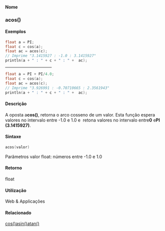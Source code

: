 
#### Nome
### acos()

#### Exemplos

```pde
float a = PI; 
float c = cos(a); 
float ac = acos(c); 
// Imprime "3.1415927 : -1.0 : 3.1415927" 
println(a + " : " + c + " : " +  ac); 

```
<hr align="left" noshade="noshade" size="1" width="150"/>

```pde
float a = PI + PI/4.0; 
float c = cos(a); 
float ac = acos(c); 
// Imprime "3.926991 : -0.70710665 : 2.3561943" 
println(a + " : " + c + " : " +  ac); 

```

#### Descrição
A oposta a**cos()**, retorna o arco
cosseno de um valor. Esta função espera valores no
intervalo entre -1.0 e 1.0 e  retona valores no intervalo entre**0** e**PI (3.1415927)**.

#### Sintaxe
```pde
acos(valor)

```
Parâmetros
valor
float: números entre -1.0 e 1.0

#### Retorno

	
float

#### Utilização

	
Web & Applicações

#### Relacionado
[cos()](cos_)[asin()](asin_)[atan()](atan_)

